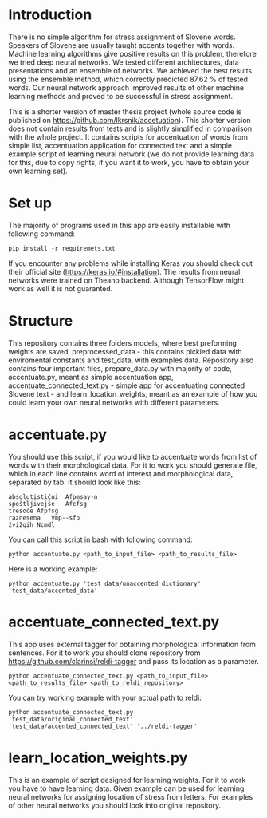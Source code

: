 # Introduction
There is no simple algorithm for stress assignment of Slovene words. Speakers of Slovene are usually taught accents together with words. Machine learning algorithms give positive results on this problem, therefore we tried deep neural networks. We tested different architectures, data presentations and an ensemble of networks. We achieved the best results using the ensemble method, which correctly predicted 87.62 % of tested words. Our neural network approach improved results of other machine learning methods and proved to be successful in stress assignment.

This is a shorter version of master thesis project (whole source code is published on https://github.com/lkrsnik/accetuation). This shorter version does not contain results from tests and is slightly simplified in comparison with the whole project. It contains scripts for accentuation of words from simple list, accentuation application for connected text and a simple example script of learning neural network (we do not provide learning data for this, due to copy rights, if you want it to work, you have to obtain your own learning set).

# Set up
The majority of programs used in this app are easily installable with following command:
```
pip install -r requiremets.txt
```
If you encounter any problems while installing Keras you should check out their official site (https://keras.io/#installation). The results from neural networks were trained on Theano backend. Although TensorFlow might work as well it is not guaranted.

# Structure
This repository contains three folders models, where best preforming weights are saved, preprocessed_data - this contains pickled data with enviromental constants and test_data, with examples data. Repository also contains four important files, prepare_data.py with majority of code, accentuate.py, meant as simple accentuation app, accentuate_connected_text.py - simple app for accentuating connected Slovene text - and learn_location_weights, meant as an example of how you could learn your own neural networks with different parameters.

# accentuate.py
You should use this script, if you would like to accentuate words from list of words with their morphological data. For it to work you should generate file, which in each line contains word of interest and morphological data, separated by tab. It should look like this:
```
absolutistični	Afpmsay-n
spoštljivejše	Afcfsg
tresoče	Afpfsg
raznesena	Vmp--sfp
žvižgih	Ncmdl

```
You can call this script in bash with following command:
```
python accentuate.py <path_to_input_file> <path_to_results_file>
```
Here is a working example:
```
python accentuate.py 'test_data/unaccented_dictionary' 'test_data/accented_data'
```

# accentuate_connected_text.py
This app uses external tagger for obtaining morphological information from sentences. For it to work you should clone repository from https://github.com/clarinsi/reldi-tagger and pass its location as a parameter.
```
python accentuate_connected_text.py <path_to_input_file> <path_to_results_file> <path_to_reldi_repository>
```
You can try working example with your actual path to reldi:
```
python accentuate_connected_text.py 'test_data/original_connected_text' 'test_data/accented_connected_text' '../reldi-tagger'
```

# learn_location_weights.py
This is an example of script designed for learning weights. For it to work you have to have learning data. Given example can be used for learning neural networks for assigning location of stress from letters. For examples of other neural networks you should look into original repository.

